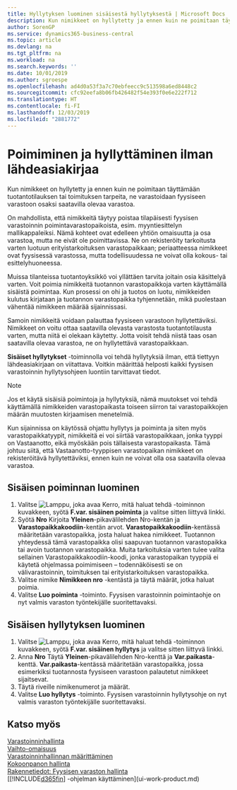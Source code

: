 ```yaml
---
title: Hyllytyksen luominen sisäisestä hyllytyksestä | Microsoft Docs
description: Kun nimikkeet on hyllytetty ja ennen kuin ne poimitaan täyttämään tuotantotilauksen tai toimituksen tarpeita, ne varastoidaan fyysiseen varastoon osaksi saatavilla olevaa varastoa.
author: SorenGP
ms.service: dynamics365-business-central
ms.topic: article
ms.devlang: na
ms.tgt_pltfrm: na
ms.workload: na
ms.search.keywords: ''
ms.date: 10/01/2019
ms.author: sgroespe
ms.openlocfilehash: ad4d0a53f3a7c70ebfeecc9c513598a6ed8448c2
ms.sourcegitcommit: cfc92eefa8b06fb426482f54e393f0e6e222f712
ms.translationtype: HT
ms.contentlocale: fi-FI
ms.lasthandoff: 12/03/2019
ms.locfileid: "2881772"
---
```

# <a name="pick-and-put-away-without-a-source-document"></a>Poimiminen ja hyllyttäminen ilman lähdeasiakirjaa
Kun nimikkeet on hyllytetty ja ennen kuin ne poimitaan täyttämään tuotantotilauksen tai toimituksen tarpeita, ne varastoidaan fyysiseen varastoon osaksi saatavilla olevaa varastoa.  

On mahdollista, että nimikkeitä täytyy poistaa tilapäisesti fyysisen varastoinnin poimintavarastopaikoista, esim. myyntiesittelyn mallikappaleiksi. Nämä kohteet ovat edelleen yhtiön omaisuutta ja osa varastoa, mutta ne eivät ole poimittavissa. Ne on rekisteröity tarkoitusta varten luotuun erityistarkoituksen varastopaikkaan; periaatteessa nimikkeet ovat fyysisessä varastossa, mutta todellisuudessa ne voivat olla kokous- tai esittelyhuoneessa.  

Muissa tilanteissa tuotantoyksikkö voi yllättäen tarvita joitain osia käsittelyä varten. Voit poimia nimikkeitä tuotannon varastopaikkoja varten käyttämällä sisäistä poimintaa. Kun prosessi on ohi ja tuotos on luotu, nimikkeiden kulutus kirjataan ja tuotannon varastopaikka tyhjennetään, mikä puolestaan vähentää nimikkeen määrää sijainnissasi.  

Samoin nimikkeitä voidaan palauttaa fyysiseen varastoon hyllytettäviksi. Nimikkeet on voitu ottaa saatavilla olevasta varastosta tuotantotilausta varten, mutta niitä ei olekaan käytetty. Jotta voisit tehdä niistä taas osan saatavilla olevaa varastoa, ne on hyllytettävä varastopaikkaan.  

**Sisäiset hyllytykset** -toiminnolla voi tehdä hyllytyksiä ilman, että tiettyyn lähdeasiakirjaan on viitattava. Voitkin määrittää helposti kaikki fyysisen varastoinnin hyllytysohjeen luontiin tarvittavat tiedot.  

> [!NOTE]  
>  Jos et käytä sisäisiä poimintoja ja hyllytyksiä, nämä muutokset voi tehdä käyttämällä nimikkeiden varastopaikasta toiseen siirron tai varastopaikkojen määrän muutosten kirjaamisen menetelmiä.  
>   
>  Kun sijainnissa on käytössä ohjattu hyllytys ja poiminta ja siten myös varastopaikkatyypit, nimikkeitä ei voi siirtää varastopaikkaan, jonka tyyppi on Vastaanotto, eikä myöskään pois tällaisesta varastopaikasta. Tämä johtuu siitä, että Vastaanotto-tyyppisen varastopaikan nimikkeet on rekisteröitävä hyllytettäviksi, ennen kuin ne voivat olla osa saatavilla olevaa varastoa.  

## <a name="to-create-an-internal-pick"></a>Sisäisen poiminnan luominen  
1.  Valitse ![Lamppu, joka avaa Kerro, mitä haluat tehdä -toiminnon](media/ui-search/search_small.png "Kerro, mitä haluat tehdä") kuvakkeen, syötä **F.var. sisäinen poiminta** ja valitse sitten liittyvä linkki.  
2.  Syötä **Nro** Kirjoita **Yleinen**-pikavälilehden Nro-kentän ja **Varastopaikkakoodiin**-kentän arvot. **Varastopaikkakoodiin**-kentässä määritetään varastopaikka, josta haluat hakea nimikkeet. Tuotannon yhteydessä tämä varastopaikka olisi saapuvan tuotannon varastopaikka tai avoin tuotannon varastopaikka. Muita tarkoituksia varten tulee valita sellainen Varastopaikkakoodiin-koodi, jonka varastopaikan tyyppiä ei käytetä ohjelmassa poimimiseen – todennäköisesti se on välivarastoinnin, toimituksen tai erityistarkoituksen varastopaikka.  
3.  Valitse nimike **Nimikkeen nro** -kentästä ja täytä määrät, jotka haluat poimia.  
4. Valitse **Luo poiminta** -toiminto. Fyysisen varastoinnin poimintaohje on nyt valmis varaston työntekijälle suoritettavaksi.  

## <a name="to-create-an-internal-put-away"></a>Sisäisen hyllytyksen luominen  
1.  Valitse ![Lamppu, joka avaa Kerro, mitä haluat tehdä -toiminnon](media/ui-search/search_small.png "Kerro, mitä haluat tehdä") kuvakkeen, syötä **F.var. sisäinen hyllytys** ja valitse sitten liittyvä linkki.  
2.  Anna **Nro** Täytä **Yleinen**-pikavälilehden Nro-kenttä ja **Var.paikasta**-kenttä. **Var.paikasta**-kentässä määritetään varastopaikka, jossa esimerkiksi tuotannosta fyysiseen varastoon palautetut nimikkeet sijaitsevat.  
3.  Täytä riveille nimikenumerot ja määrät.  
4.  Valitse **Luo hyllytys** -toiminto. Fyysisen varastoinnin hyllytysohje on nyt valmis varaston työntekijälle suoritettavaksi.  

## <a name="see-also"></a>Katso myös  
[Varastoinninhallinta](warehouse-manage-warehouse.md)  
[Vaihto-omaisuus](inventory-manage-inventory.md)  
[Varastoinninhallinnan määrittäminen](warehouse-setup-warehouse.md)     
[Kokoonpanon hallinta](assembly-assemble-items.md)    
[Rakennetiedot: Fyysisen varaston hallinta](design-details-warehouse-management.md)  
[[!INCLUDE[d365fin](includes/d365fin_md.md)] -ohjelman käyttäminen](ui-work-product.md)
